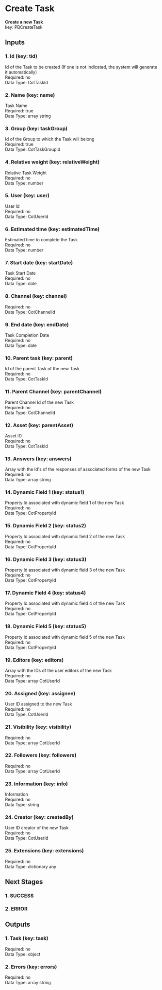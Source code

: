 # Create Task  
  
**Create a new Task**  
key: PBCreateTask  
## Inputs  
### 1. Id (key: tid)  
Id of the Task to be created (If one is not indicated, the system will generate it automatically)  
Required: no  
Data Type: CotTaskId   
### 2. Name (key: name)  
Task Name  
Required: true  
Data Type: array string  
### 3. Group (key: taskGroup)  
Id of the Group to which the Task will belong  
Required: true  
Data Type: CotTaskGroupId   
### 4. Relative weight (key: relativeWeight)  
Relative Task Weight  
Required: no  
Data Type: number   
### 5. User (key: user)  
User Id  
Required: no  
Data Type: CotUserId   
### 6. Estimated time (key: estimatedTime)  
Estimated time to complete the Task  
Required: no  
Data Type: number   
### 7. Start date (key: startDate)  
Task Start Date  
Required: no  
Data Type: date   
### 8. Channel (key: channel)  
  
Required: no  
Data Type: CotChannelId   
### 9. End date (key: endDate)  
Task Completion Date  
Required: no  
Data Type: date   
### 10. Parent task (key: parent)  
Id of the parent Task of the new Task  
Required: no  
Data Type: CotTaskId   
### 11. Parent Channel (key: parentChannel)  
Parent Channel Id of the new Task  
Required: no  
Data Type: CotChannelId   
### 12. Asset (key: parentAsset)  
Asset ID  
Required: no  
Data Type: CotTaskId   
### 13. Answers (key: answers)  
Array with the Id's of the responses of associated forms of the new Task  
Required: no  
Data Type: array string  
### 14. Dynamic Field 1 (key: status1)  
Property Id associated with dynamic field 1 of the new Task  
Required: no  
Data Type: CotPropertyId   
### 15. Dynamic Field 2 (key: status2)  
Property Id associated with dynamic field 2 of the new Task  
Required: no  
Data Type: CotPropertyId   
### 16. Dynamic Field 3 (key: status3)  
Property Id associated with dynamic field 3 of the new Task  
Required: no  
Data Type: CotPropertyId   
### 17. Dynamic Field 4 (key: status4)  
Property Id associated with dynamic field 4 of the new Task  
Required: no  
Data Type: CotPropertyId   
### 18. Dynamic Field 5 (key: status5)  
Property Id associated with dynamic field 5 of the new Task  
Required: no  
Data Type: CotPropertyId   
### 19. Editors (key: editors)  
Array with the IDs of the user editors of the new Task  
Required: no  
Data Type: array CotUserId  
### 20. Assigned (key: assignee)  
User ID assigned to the new Task  
Required: no  
Data Type: CotUserId   
### 21. Visibility (key: visibility)  
  
Required: no  
Data Type: array CotUserId  
### 22. Followers (key: followers)  
  
Required: no  
Data Type: array CotUserId  
### 23. Information (key: info)  
Information  
Required: no  
Data Type: string   
### 24. Creator (key: createdBy)  
User ID creator of the new Task  
Required: no  
Data Type: CotUserId   
### 25. Extensions (key: extensions)  
  
Required: no  
Data Type: dictionary any  
## Next Stages  
### 1. SUCCESS  
  
### 2. ERROR  
  
## Outputs  
### 1. Task (key: task)  
  
Required: no  
Data Type: object   
### 2. Errors (key: errors)  
  
Required: no  
Data Type: array string